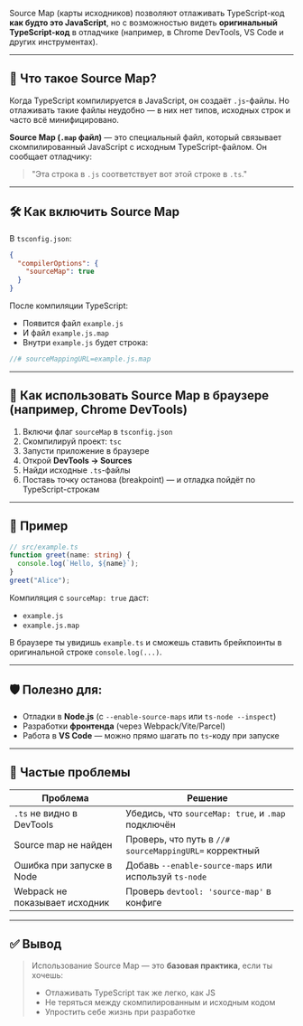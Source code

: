 Source Map (карты исходников) позволяют отлаживать TypeScript-код **как будто это JavaScript**, но с возможностью видеть **оригинальный TypeScript-код** в отладчике (например, в Chrome DevTools, VS Code и других инструментах).

---

## 🧩 Что такое Source Map?

Когда TypeScript компилируется в JavaScript, он создаёт `.js`-файлы. Но отлаживать такие файлы неудобно — в них нет типов, исходных строк и часто всё минифицировано.

**Source Map (`.map` файл)** — это специальный файл, который связывает скомпилированный JavaScript с исходным TypeScript-файлом. Он сообщает отладчику:

> "Эта строка в `.js` соответствует вот этой строке в `.ts`."

---

## 🛠 Как включить Source Map

В `tsconfig.json`:

```json
{
  "compilerOptions": {
    "sourceMap": true
  }
}
```

После компиляции TypeScript:

* Появится файл `example.js`
* И файл `example.js.map`
* Внутри `example.js` будет строка:

```js
//# sourceMappingURL=example.js.map
```

---

## 🧪 Как использовать Source Map в браузере (например, Chrome DevTools)

1. Включи флаг `sourceMap` в `tsconfig.json`
2. Скомпилируй проект: `tsc`
3. Запусти приложение в браузере
4. Открой **DevTools → Sources**
5. Найди исходные `.ts`-файлы
6. Поставь точку останова (breakpoint) — и отладка пойдёт по TypeScript-строкам

---

## 🧠 Пример

```ts
// src/example.ts
function greet(name: string) {
  console.log(`Hello, ${name}`);
}
greet("Alice");
```

Компиляция с `sourceMap: true` даст:

* `example.js`
* `example.js.map`

В браузере ты увидишь `example.ts` и сможешь ставить брейкпоинты в оригинальной строке `console.log(...)`.

---

## 🛡 Полезно для:

* Отладки в **Node.js** (с `--enable-source-maps` или `ts-node --inspect`)
* Разработки **фронтенда** (через Webpack/Vite/Parcel)
* Работа в **VS Code** — можно прямо шагать по `ts`-коду при запуске

---

## 🧯 Частые проблемы

| Проблема                       | Решение                                                |
| ------------------------------ | ------------------------------------------------------ |
| `.ts` не видно в DevTools      | Убедись, что `sourceMap: true`, и `.map` подключён     |
| Source map не найден           | Проверь, что путь в `//# sourceMappingURL=` корректный |
| Ошибка при запуске в Node      | Добавь `--enable-source-maps` или используй `ts-node`  |
| Webpack не показывает исходник | Проверь `devtool: 'source-map'` в конфиге              |

---

## ✅ Вывод

> Использование Source Map — это **базовая практика**, если ты хочешь:
>
> * Отлаживать TypeScript так же легко, как JS
> * Не теряться между скомпилированным и исходным кодом
> * Упростить себе жизнь при разработке

